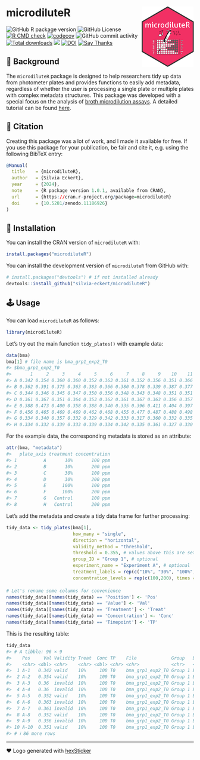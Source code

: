 
<!-- README.md is generated from README.Rmd. Please edit that file -->

# microdiluteR <img src="man/figures/logo.png" align="right" alt="" width="140" />

![GitHub R package
version](https://img.shields.io/github/r-package/v/silvia-eckert/microdiluteR)
![GitHub
License](https://img.shields.io/github/license/silvia-eckert/microdiluteR)
[![R CMD
check](https://github.com/silvia-eckert/microdiluteR/actions/workflows/rcmdcheck.yml/badge.svg)](https://github.com/silvia-eckert/microdiluteR/actions/workflows/rcmdcheck.yml)
[![codecov](https://codecov.io/gh/silvia-eckert/microdiluteR/graph/badge.svg)](https://app.codecov.io/gh/silvia-eckert/microdiluteR/)
![GitHub commit
activity](https://img.shields.io/github/commit-activity/m/silvia-eckert/microdiluteR)
[![Total
downloads](https://cranlogs.r-pkg.org/badges/grand-total/microdiluteR?color=blue)](https://CRAN.R-project.org/package=microdiluteR)
![](https://img.shields.io/badge/repo%20status-active-green.svg)
[![DOI](https://zenodo.org/badge/796425451.svg)](https://zenodo.org/doi/10.5281/zenodo.11186925)
[![Say
Thanks](https://img.shields.io/badge/Thanks-message?label=Say&labelColor=%234b4b4b&color=%23ebfc03&link=https%3A%2F%2Fsaythanks.io%2Fto%2Fsilvia-eckert)](https://saythanks.io/to/silvia-eckert)

## :notebook: Background

The `microdiluteR` package is designed to help researchers tidy up data
from photometer plates and provides functions to easily add metadata,
regardless of whether the user is processing a single plate or multiple
plates with complex metadata structures. This package was developed with
a special focus on the analysis of [broth microdilution
assays](https://www.sciencedirect.com/topics/biochemistry-genetics-and-molecular-biology/broth-dilution).
A detailed tutorial can be found
[here](https://silvia-eckert.github.io/microdiluteR/).

## :bookmark_tabs: Citation

Creating this package was a lot of work, and I made it available for
free. If you use this package for your publication, be fair and cite it,
e.g. using the following BibTeX entry:

``` r
@Manual(
  title    = {microdiluteR},
  author   = {Silvia Eckert},
  year     = {2024},
  note     = {R package version 1.0.1, available from CRAN},
  url      = {https://cran.r-project.org/package=microdiluteR}
  doi      = {10.5281/zenodo.11186926}
)
```

## :floppy_disk: Installation

You can install the CRAN version of `microdiluteR` with:

``` r
install.packages("microdiluteR")
```

You can install the development version of `microdiluteR` from GitHub
with:

``` r
# install.packages("devtools") # if not installed already
devtools::install_github("silvia-eckert/microdiluteR")
```

## :joystick: Usage

You can load `microdiluteR` as follows:

``` r
library(microdiluteR)
```

Let’s try out the main function `tidy_plates()` with example data:

``` r
data(bma)
bma[1] # file name is bma_grp1_exp2_T0
#> $bma_grp1_exp2_T0
#>       1     2     3     4     5     6     7     8     9    10    11    12
#> A 0.342 0.354 0.360 0.360 0.352 0.363 0.361 0.352 0.356 0.351 0.366 0.375
#> B 0.362 0.391 0.375 0.363 0.383 0.366 0.380 0.378 0.339 0.387 0.377 0.362
#> C 0.344 0.346 0.345 0.347 0.350 0.356 0.348 0.343 0.348 0.351 0.351 0.353
#> D 0.361 0.367 0.351 0.364 0.353 0.362 0.361 0.367 0.363 0.356 0.357 0.355
#> E 0.388 0.473 0.400 0.358 0.388 0.340 0.335 0.396 0.411 0.404 0.397 0.407
#> F 0.456 0.465 0.469 0.469 0.462 0.468 0.455 0.477 0.487 0.488 0.498 0.471
#> G 0.334 0.340 0.357 0.332 0.329 0.342 0.333 0.317 0.360 0.332 0.335 0.328
#> H 0.334 0.332 0.339 0.333 0.339 0.334 0.342 0.335 0.361 0.327 0.330 0.341
```

For the example data, the corresponding metadata is stored as an
attribute:

``` r
attr(bma, "metadata")
#>   plate_axis treatment concentration
#> 1          A       10%       100 ppm
#> 2          B       10%       200 ppm
#> 3          C       30%       100 ppm
#> 4          D       30%       200 ppm
#> 5          E      100%       100 ppm
#> 6          F      100%       200 ppm
#> 7          G   Control       100 ppm
#> 8          H   Control       200 ppm
```

Let’s add the metadata and create a tidy data frame for further
processing:

``` r
tidy_data <- tidy_plates(bma[1],
                         how_many = "single",
                         direction = "horizontal",
                         validity_method = "threshold",
                         threshold = 0.355, # values above this are set as invalid
                         group_ID = "Group 1", # optional
                         experiment_name = "Experiment A", # optional
                         treatment_labels = rep(c("10%", "30%", "100%", "Control"), each = 2),
                         concentration_levels = rep(c(100,200), times = 4))

# Let's rename some columns for convenience
names(tidy_data)[names(tidy_data) == 'Position'] <- 'Pos'
names(tidy_data)[names(tidy_data) == 'Value'] <- 'Val'
names(tidy_data)[names(tidy_data) == 'Treatment'] <- 'Treat'
names(tidy_data)[names(tidy_data) == 'Concentration'] <- 'Conc'
names(tidy_data)[names(tidy_data) == 'Timepoint'] <- 'TP'
```

This is the resulting table:

``` r
tidy_data
#> # A tibble: 96 × 9
#>    Pos     Val Validity Treat  Conc TP    File             Group   Experiment  
#>    <chr> <dbl> <chr>    <chr> <dbl> <chr> <chr>            <chr>   <chr>       
#>  1 A-1   0.342 valid    10%     100 T0    bma_grp1_exp2_T0 Group 1 Experiment A
#>  2 A-2   0.354 valid    10%     100 T0    bma_grp1_exp2_T0 Group 1 Experiment A
#>  3 A-3   0.36  invalid  10%     100 T0    bma_grp1_exp2_T0 Group 1 Experiment A
#>  4 A-4   0.36  invalid  10%     100 T0    bma_grp1_exp2_T0 Group 1 Experiment A
#>  5 A-5   0.352 valid    10%     100 T0    bma_grp1_exp2_T0 Group 1 Experiment A
#>  6 A-6   0.363 invalid  10%     100 T0    bma_grp1_exp2_T0 Group 1 Experiment A
#>  7 A-7   0.361 invalid  10%     100 T0    bma_grp1_exp2_T0 Group 1 Experiment A
#>  8 A-8   0.352 valid    10%     100 T0    bma_grp1_exp2_T0 Group 1 Experiment A
#>  9 A-9   0.356 invalid  10%     100 T0    bma_grp1_exp2_T0 Group 1 Experiment A
#> 10 A-10  0.351 valid    10%     100 T0    bma_grp1_exp2_T0 Group 1 Experiment A
#> # ℹ 86 more rows
```

------------------------------------------------------------------------

:heart: Logo generated with
[hexSticker](https://github.com/GuangchuangYu/hexSticker)
